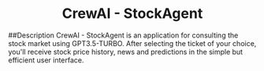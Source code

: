 <h1 align="center">
  CrewAI - StockAgent
</h1>

##Description
CrewAI - StockAgent is an application for consulting the stock market using GPT3.5-TURBO. After selecting the ticket of your choice, you'll receive stock price history, news and predictions in the simple but efficient user interface.
